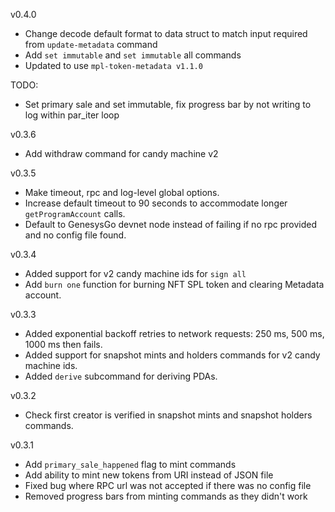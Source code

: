 v0.4.0
* Change decode default format to data struct to match input required from `update-metadata` command
* Add `set immutable` and `set immutable` all commands
* Updated to use `mpl-token-metadata v1.1.0`

TODO:
* Set primary sale and set immutable, fix progress bar by not writing to log within par_iter loop

v0.3.6
* Add withdraw command for candy machine v2

v0.3.5
* Make timeout, rpc and log-level global options.
* Increase default timeout to 90 seconds to accommodate longer `getProgramAccount` calls.
* Default to GenesysGo devnet node instead of failing if no rpc provided and no config file found.

v0.3.4
* Added support for v2 candy machine ids for `sign all`
* Add `burn one` function for burning NFT SPL token and clearing Metadata account.

v0.3.3

* Added exponential backoff retries to network requests: 250 ms, 500 ms, 1000 ms then fails.
* Added support for snapshot mints and holders commands for v2 candy machine ids.
* Added `derive` subcommand for deriving PDAs.

v0.3.2

* Check first creator is verified in snapshot mints and snapshot holders commands.


v0.3.1

* Add `primary_sale_happened` flag to mint commands
* Add ability to mint new tokens from URI instead of JSON file
* Fixed bug where RPC url was not accepted if there was no config file
* Removed progress bars from minting commands as they didn't work